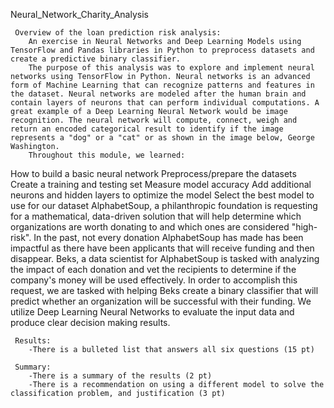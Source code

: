 
 Neural_Network_Charity_Analysis 

     Overview of the loan prediction risk analysis:
        An exercise in Neural Networks and Deep Learning Models using TensorFlow and Pandas libraries in Python to preprocess datasets and create a predictive binary classifier.
        The purpose of this analysis was to explore and implement neural networks using TensorFlow in Python. Neural networks is an advanced form of Machine Learning that can recognize patterns and features in the dataset. Neural networks are modeled after the human brain and contain layers of neurons that can perform individual computations. A great example of a Deep Learning Neural Network would be image recognition. The neural network will compute, connect, weigh and return an encoded categorical result to identify if the image represents a "dog" or a "cat" or as shown in the image below, George Washington.
        Throughout this module, we learned:

How to build a basic neural network
Preprocess/prepare the datasets
Create a training and testing set
Measure model accuracy
Add additional neurons and hidden layers to optimize the model
Select the best model to use for our dataset
AlphabetSoup, a philanthropic foundation is requesting for a mathematical, data-driven solution that will help determine which organizations are worth donating to and which ones are considered "high-risk". In the past, not every donation AlphabetSoup has made has been impactful as there have been applicants that will receive funding and then disappear. Beks, a data scientist for AlphabetSoup is tasked with analyzing the impact of each donation and vet the recipients to determine if the company's money will be used effectively. In order to accomplish this request, we are tasked with helping Beks create a binary classifier that will predict whether an organization will be successful with their funding. We utilize Deep Learning Neural Networks to evaluate the input data and produce clear decision making results.

     Results:
        -There is a bulleted list that answers all six questions (15 pt)

     Summary:
        -There is a summary of the results (2 pt)
        -There is a recommendation on using a different model to solve the classification problem, and justification (3 pt)
